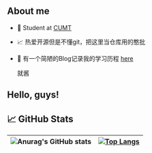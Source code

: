 ## About me

- 💼 Student at [CUMT](http://www.cumt.edu.cn)

- 📈 热爱开源但是不懂git，把这里当仓库用的憨批

- 💬 有一个简陋的Blog记录我的学习历程 [here](https://www.lymone.cc)

  就酱

## Hello, guys!

## 📈 GitHub Stats

| ![Anurag's GitHub stats](https://github-readme-stats.vercel.app/api?username=LymoneLM&show_icons=true&theme=transparent) | [![Top Langs](https://github-readme-stats.vercel.app/api/top-langs/?username=LymoneLM&layout=compact)](https://github.com/anuraghazra/github-readme-stats) |
| ------------------------------------------------------------ | ------------------------------------------------------------ |

